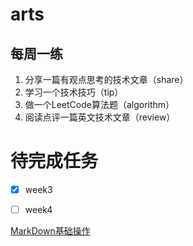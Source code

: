 # arts
## 每周一练

1. 分享一篇有观点思考的技术文章（share）
1. 学习一个技术技巧（tip）
1. 做一个LeetCode算法题（algorithm）
1. 阅读点评一篇英文技术文章（review）

# 待完成任务
- [x] week3
- [ ] week4


[MarkDown基础操作](http://note.youdao.com/iyoudao/?p=2411)
